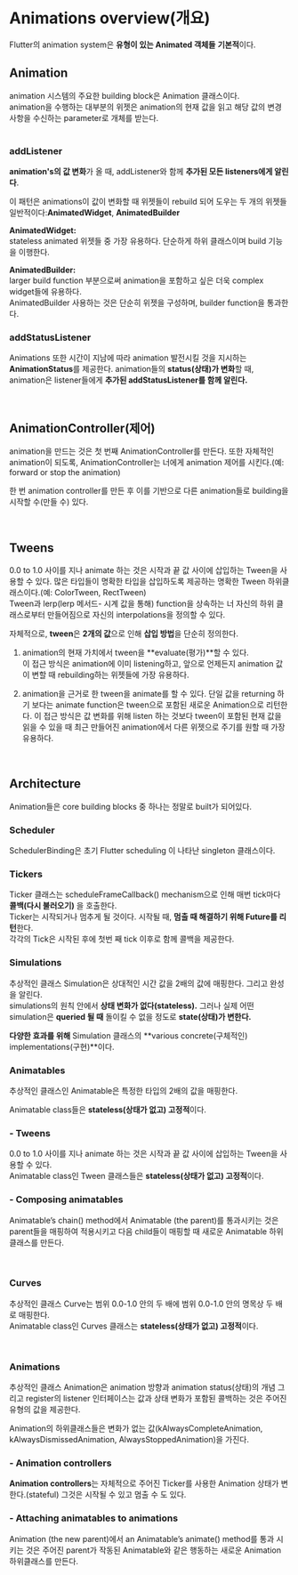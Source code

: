 # Animations overview(개요)  
Flutter의 animation system은 **유형이 있는 Animated 객체들** **기본적**이다.  

## Animation  
animation 시스템의 주요한 building block은 Animation 클래스이다.  
animation을 수행하는 대부분의 위젯은 animation의 현재 값을 읽고 해당 값의 변경 사항을 수신하는 parameter로 개체를 받는다.  
<br/>
### addListener  

**animation's의 값 변화**가 올 때, addListener와 함께 **추가된 모든 listeners에게 알린다**.  

이 패턴은 animations이 값이 변화할 때 위젯들이 rebuild 되어 도우는 두 개의 위젯들 일반적이다:**AnimatedWidget**, **AnimatedBuilder**  

**AnimatedWidget:**  
stateless animated 위젯들 중 가장 유용하다. 단순하게 하위 클래스이며 build 기능을 이행한다.

**AnimatedBuilder:**  
larger build function 부분으로써 animation을 포함하고 싶은 더욱 complex widget들에 유용하다.  
AnimatedBuilder 사용하는 것은 단순히 위젯을 구성하며, builder function을 통과한다.  

### addStatusListener  
Animations 또한 시간이 지남에 따라 animation 발전시킬 것을 지시하는 **AnimationStatus**를 제공한다. animation들의 **status(상태)가 변화**할 때, animation은 listener들에게 **추가된 addStatusListener를 함께 알린다.**  

<br/>

## Animation­Controller(제어)  
animation을 만드는 것은 첫 번째 AnimationController를 만든다. 또한 자체적인 animation이 되도록, AnimationController는 너에게 animation 제어를 시킨다.(예: forward or stop the animation)  

한 번 animation controller를 만든 후 이를 기반으로 다른 animation들로 building을 시작할 수(만들 수) 있다.  

<br/>

## Tweens  

0.0 to 1.0 사이를 지나 animate 하는 것은 시작과 끝 값 사이에 삽입하는 Tween<T>을 사용할 수 있다. 많은 타입들이 명확한 타입을 삽입하도록 제공하는 명확한 Tween 하위클래스이다.(예: ColorTween, RectTween)  
Tween과 lerp(lerp 메서드- 시계 값을 통해) function을 상속하는 너 자신의 하위 클래스로부터 만들어짐으로 자신의 interpolations을 정의할 수 있다.  

자체적으로, **tween**은 **2개의 값**으로 인해 **삽입 방법**을 단순히 정의한다.  
1. animation의 현재 가치에서 tween을 **evaluate(평가)**할 수 있다.  
이 접근 방식은 animation에 이미 listening하고, 앞으로 언제든지 animation 값이 변할 때 rebuilding하는 위젯들에 가장 유용하다.  

2. animation을 근거로 한 tween을 animate를 할 수 있다. 단일 값을 returning 하기 보다는 animate function은 tween으로 포함된 새로운 Animation으로 리턴한다. 이 접근 방식은 값 변화를 위해 listen 하는 것보다 tween이 포함된 현재 값을 읽을 수 있을 때 최근 만들어진 animation에서 다른 위젯으로 주기를 원할 때 가장 유용하다.  

<br/>

## Architecture  

Animation들은 core building blocks 중 하나는 정말로 built가 되어있다.  

### Scheduler  
SchedulerBinding은 초기 Flutter scheduling 이 나타난 singleton 클래스이다.  

### Tickers  
Ticker 클래스는 scheduleFrameCallback() mechanism으로 인해 매번 tick마다 **콜백(다시 불러오기)** 을 호출한다.  
Ticker는 시작되거나 멈추게 될 것이다. 시작될 때, **멈출 때 해결하기 위해 **Future**를 리턴**한다.  
각각의 Tick은 시작된 후에 첫번 째 tick 이후로 함께 콜백을 제공한다.  

### Simulations
추상적인 클래스 Simulation은 상대적인 시간 값을 2배의 값에 매핑한다. 그리고 완성을 알린다.  
simulations의 원칙 안에서 **상태 변화가 없다(stateless).** 그러나 실제 어떤 simulation은 **queried 될 때** 돌이킬 수 없을 정도로 **state(상태)가 변한다.**  

**다양한 효과를 위해** Simulation 클래스의 **various concrete(구체적인) implementations(구현)**이다.  

### Animatables

추상적인 클래스인 Animatable은 특정한 타입의 2배의 값을 매핑한다.

Animatable class들은 **stateless(상태가 없고) 고정적**이다.  

### - Tweens
0.0 to 1.0 사이를 지나 animate 하는 것은 시작과 끝 값 사이에 삽입하는 Tween<T>을 사용할 수 있다.  
Animatable class인 Tween 클래스들은 **stateless(상태가 없고) 고정적**이다.  

### - Composing animatables  
Animatable’s chain() method에서 Animatable<double> (the parent)를 통과시키는 것은 parent들을 매핑하여 적용시키고 다음 child들이 매핑할 때 새로운 Animatable 하위 클래스를 만든다.  

<br/>

### Curves  

추상적인 클래스 Curve는 범위 0.0-1.0 안의 두 배에 범위 0.0-1.0 안의 명목상 두 배로 매핑한다.  
Animatable class인 Curves 클래스는 **stateless(상태가 없고) 고정적**이다.  

<br/>

### Animations  

추상적인 클래스 Animation은 animation 방향과 animation status(상태)의 개념 그리고 register의 listener 인터페이스는 값과 상태 변화가 포함된 콜백하는 것은 주어진 유형의 값을 제공한다.  

Animation의 하위클래스들은 변화가 없는 값(kAlwaysCompleteAnimation, kAlwaysDismissedAnimation, AlwaysStoppedAnimation)을 가진다.  

### - Animation controllers  

**Animation controllers**는 자체적으로 주어진 Ticker를 사용한 Animation<double> 상태가 변한다.(stateful) 그것은 시작될 수 있고 멈출 수 도 있다.  

### - Attaching animatables to animations  

Animation<double> (the new parent)에서 an Animatable’s animate() method를 통과 시키는 것은 주어진 parent가 작동된 Animatable와 같은 행동하는 새로운 Animation 하위클래스를 만든다.